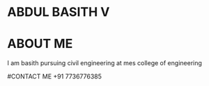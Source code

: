 # ABDUL BASITH V


# ABOUT ME
I am basith pursuing civil engineering at mes college of engineering


#CONTACT ME
+91 7736776385


